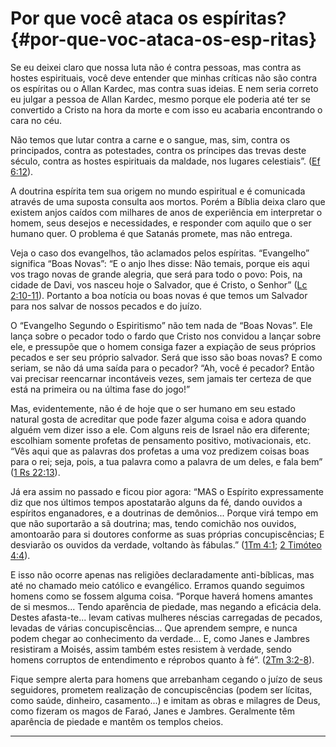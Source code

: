 # Por que você ataca os espíritas? {#por-que-voc-ataca-os-esp-ritas}

Se eu deixei claro que nossa luta não é contra pessoas, mas contra as hostes espirituais, você deve entender que minhas críticas não são contra os espíritas ou o Allan Kardec, mas contra suas ideias. E nem seria correto eu julgar a pessoa de Allan Kardec, mesmo porque ele poderia até ter se convertido a Cristo na hora da morte e com isso eu acabaria encontrando o cara no céu.

Não temos que lutar contra a carne e o sangue, mas, sim, contra os principados, contra as potestades, contra os príncipes das trevas deste século, contra as hostes espirituais da maldade, nos lugares celestiais”. ([Ef 6:12](http://bibliaonline.com.br/acf/ef/6/12)).

A doutrina espírita tem sua origem no mundo espiritual e é comunicada através de uma suposta consulta aos mortos. Porém a Bíblia deixa claro que existem anjos caídos com milhares de anos de experiência em interpretar o homem, seus desejos e necessidades, e responder com aquilo que o ser humano quer. O problema é que Satanás promete, mas não entrega.

Veja o caso dos evangelhos, tão aclamados pelos espíritas. “Evangelho” significa “Boas Novas”: “E o anjo lhes disse: Não temais, porque eis aqui vos trago novas de grande alegria, que será para todo o povo: Pois, na cidade de Davi, vos nasceu hoje o Salvador, que é Cristo, o Senhor” ([Lc 2:10-11](http://bibliaonline.com.br/acf/lc/2/10-11)). Portanto a boa notícia ou boas novas é que temos um Salvador para nos salvar de nossos pecados e do juízo.

O “Evangelho Segundo o Espiritismo” não tem nada de “Boas Novas”. Ele lança sobre o pecador todo o fardo que Cristo nos convidou a lançar sobre ele, e pressupõe que o homem consiga fazer a expiação de seus próprios pecados e ser seu próprio salvador. Será que isso são boas novas? E como seriam, se não dá uma saída para o pecador? “Ah, você é pecador? Então vai precisar reencarnar incontáveis vezes, sem jamais ter certeza de que está na primeira ou na última fase do jogo!”

Mas, evidentemente, não é de hoje que o ser humano em seu estado natural gosta de acreditar que pode fazer alguma coisa e adora quando alguém vem dizer isso a ele. Com alguns reis de Israel não era diferente; escolhiam somente profetas de pensamento positivo, motivacionais, etc. “Vês aqui que as palavras dos profetas a uma voz predizem coisas boas para o rei; seja, pois, a tua palavra como a palavra de um deles, e fala bem” ([1 Rs 22:13](http://bibliaonline.com.br/acf/1rs/22/13)).

Já era assim no passado e ficou pior agora: “MAS o Espírito expressamente diz que nos últimos tempos apostatarão alguns da fé, dando ouvidos a espíritos enganadores, e a doutrinas de demônios... Porque virá tempo em que não suportarão a sã doutrina; mas, tendo comichão nos ouvidos, amontoarão para si doutores conforme as suas próprias concupiscências; E desviarão os ouvidos da verdade, voltando às fábulas.” ([1Tm 4:1](http://bibliaonline.com.br/acf/1tm/4/1); [2 Timóteo 4:4](http://bibliaonline.com.br/acf/2tm/4/4)).

E isso não ocorre apenas nas religiões declaradamente anti-bíblicas, mas até no chamado meio católico e evangélico. Erramos quando seguimos homens como se fossem alguma coisa. “Porque haverá homens amantes de si mesmos... Tendo aparência de piedade, mas negando a eficácia dela. Destes afasta-te... levam cativas mulheres néscias carregadas de pecados, levadas de várias concupiscências... Que aprendem sempre, e nunca podem chegar ao conhecimento da verdade... E, como Janes e Jambres resistiram a Moisés, assim também estes resistem à verdade, sendo homens corruptos de entendimento e réprobos quanto à fé”. ([2Tm 3:2-8](http://bibliaonline.com.br/acf/2tm/3/2-8)).

Fique sempre alerta para homens que arrebanham cegando o juízo de seus seguidores, prometem realização de concupiscências (podem ser lícitas, como saúde, dinheiro, casamento...) e imitam as obras e milagres de Deus, como fizeram os magos de Faraó, Janes e Jambres. Geralmente têm aparência de piedade e mantêm os templos cheios.

*****